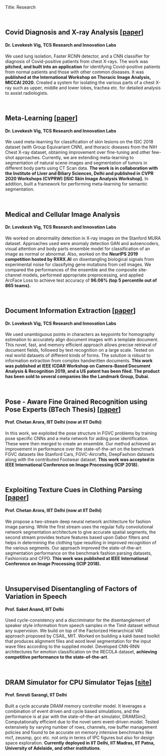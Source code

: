 Title: Research

<br>
<h2>Covid Diagnosis and X-ray Analysis [<a href="https://link.springer.com/chapter/10.1007/978-3-030-62469-9_6">paper</a>]</h2>
<h4> Dr. Lovekesh Vig, TCS Research and Innovation Labs</h4>
<p>We used lung isolation, Faster RCNN detector, and a CNN classifier for diagnosis of Covid-positive patients from chest X-rays. The work was <b>pitched, and built into an application</b> for identifying Covid-positive patients from normal patients and those with other common diseases. It was <b>published at the International Workshop on Thoracic Image Analysis, MICCAI 2020.</b> Created a system for isolating the various parts of a chest X-ray such as upper, middle and lower lobes, trachea etc. for detailed analysis to assist radiologists.</p> 


<br>
<h2>Meta-Learning [<a href="https://openaccess.thecvf.com/content_CVPRW_2020/papers/w42/Mahajan_Meta-DermDiagnosis_Few-Shot_Skin_Disease_Identification_Using_Meta-Learning_CVPRW_2020_paper.pdf">paper</a>]</h2>
<h4> Dr. Lovekesh Vig, TCS Research and Innovation Labs</h4>
<p>We used meta-learning for classification of skin lesions on the ISIC 2018 dataset (with Group Equivariant CNN), and thoracic diseases from the NIH Chest X-ray dataset, obtaining improvement over fine-tuning and other few-shot approaches. Currently, we are extending meta-learning to segmentation of natural scene images and segmentation of tumors in different body parts using CT Scan data. <b>The work is in collaboration with the Institute of Liver and Biliary Sciences, Delhi and published in CVPR 2020 Workshops (CVPRW) [ISIC Skin Image Analysis Workshop].</b> In addition, built a framework for performing meta-learning for semantic segmentation.</p>

<br>
<h2>Medical and Cellular Image Analysis </h2>
<h4> Dr. Lovekesh Vig, TCS Research and Innovation Labs</h4>
<p>We worked on abnormality detection in X-ray images on the Stanford MURA dataset. Approaches used were anomaly detection GAN and autoencoders, visual attention and body parts ensemble model for classification of an image as normal or abnormal. Also, worked on the <b>NeurIPS 2019 competition hosted by RXRX.AI</b> on disentangling biological signals from experimental noise for classifying gene mutations from cell images. We compared the performances of the ensemble and the composite site-channel models, performed appropriate preprocessing, and applied ArcFace Loss to achieve test accuracy of <b>96.06% (top 5 percentile out of 865 teams).</b></p>

<br>
<h2>Document Information Extraction [<a href="http://kushagramahajan.me/papers/ICDAR_Workshop.pdf">paper</a>]</h2>
<h4> Dr. Lovekesh Vig, TCS Research and Innovation Labs</h4>
<p>We used unambiguous points in characters as keypoints for homography estimation to accurately align document images with a template document. This novel, fast, and memory efficient approach allows precise retrieval of document fields, followed by text recognition on a large scale. Tested on real world datasets of different kinds of forms. The solution is robust to information extraction from complex handwritten documents. <b>This work was published at IEEE ICDAR Workshop on Camera-Based Document Analysis & Recognition 2019, and a US patent has been filed. The product has been sold to several companies like the Landmark Group, Dubai.</b></p>

<br>
<h2>Pose - Aware Fine Grained Recognition using Pose Experts (BTech Thesis) [<a href="http://kushagramahajan.me/papers/fgvc_icip.pdf">paper</a>]</h2>
<h4> Prof. Chetan Arora, IIIT Delhi (now at IIT Delhi)</h4>
<p>In this work, we exploited the pose structure in FGVC problems by training pose specific CNNs and a meta network for aiding pose identification. These were then merged to create an ensemble. Our method achieved an improvement in performance over the state-of-the-art on the benchmark FGVC datasets like Stanford Cars, FGVC-Aircrafts, DeepFashion datasets along with the contributed Footwear dataset. <b>This work was accepted in IEEE International Conference on Image Processing (ICIP 2018).</b></p>


<br>
<h2>Exploiting Texture Cues in Clothing Parsing [<a href="http://kushagramahajan.me/papers/texture_icip.pdf">paper</a>]</h2>
<h4> Prof. Chetan Arora, IIIT Delhi (now at IIT Delhi)</h4>
<p>We propose a two-stream deep neural network architecture for fashion image parsing. While the first stream uses the regular fully convolutional network segmentation architecture to give accurate spatial segments, the second stream provides texture features based upon Gabor filters and helps in determining the clothing type resulting in improved recognition of the various segments. Our approach improved the state-of-the-art segmentation performance on the benchmark fashion parsing datasets, Fashionista and CFPD. <b>This work was published at IEEE International Conference on Image Processing (ICIP 2018).</b></p>


<br>
<h2>Unsupervised Disentangling of Factors of Variation in Speech</h2>
<h4> Prof. Saket Anand, IIIT Delhi</h4>
<p>Used cycle-consistency and a discriminator for the disentanglement of speaker style information from speech samples in the Timit dataset without any supervision. We build on top of the Factorized Hierarchical VAE approach proposed by CSAIL, MIT. Worked on building a kaldi based toolkit that produces alignment files and word level segmentation for the input wave files according to the supplied model. Developed CNN-RNN architectures for emotion classification on the RECOLA dataset, <b>achieving competitive performance to the state-of-the-art</b>.</p>



<br>
<h2>DRAM Simulator for CPU Simulator Tejas [<a href="http://www.cse.iitd.ac.in/tejas/">site</a>]</h2>
<h4> Prof. Smruti Sarangi, IIT Delhi</h4> 
<p>Built a cycle accurate DRAM memory controller model. It leverages a combination of event driven and cycle based simulations, and the performance is at par with the state-of-the-art simulator, DRAMSim2. Computationally efficient due to the novel semi event-driven model. Tested extensively by varying number of rows, channels, row buffer management policies and found to be accurate on memory intensive benchmarks like mcf, zeusmp, gcc etc. not only in terms of IPC figures but also for design space exploration. <b>Currently deployed in IIT Delhi, IIT Madras, IIT Patna, University of Adelaide, and other institutions</b>.</p>
